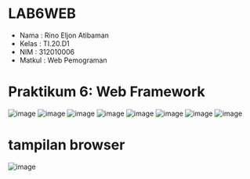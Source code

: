 # LAB6WEB

- Nama : Rino Eljon Atibaman
- Kelas : TI.20.D1
- NIM : 312010006
- Matkul : Web Pemograman

# Praktikum 6: Web Framework
![image](https://user-images.githubusercontent.com/101688124/164942828-6d48dd00-beb5-4441-8abc-0d61509c007d.png)
![image](https://user-images.githubusercontent.com/101688124/164942853-a3715bb0-71d3-4d6e-8459-a417f20a4c27.png)
![image](https://user-images.githubusercontent.com/101688124/164942862-58ca9a96-8e2b-4774-aeea-eaa449f1145b.png)
![image](https://user-images.githubusercontent.com/101688124/164942873-e3446875-c53f-4bda-a280-00c52ab8b54e.png)
![image](https://user-images.githubusercontent.com/101688124/164942881-cbfbbb16-19b7-4d87-af98-ae33334e9d78.png)
![image](https://user-images.githubusercontent.com/101688124/164942891-dca7f1e5-d9c6-4247-94de-7502de6b0f26.png)
![image](https://user-images.githubusercontent.com/101688124/164942896-e6000c9e-efe9-4d03-a1d2-cf43d6c5e3b2.png)
![image](https://user-images.githubusercontent.com/101688124/164942900-32806467-ab27-4765-ae41-d215cc0e773e.png)

# tampilan browser
![image](https://user-images.githubusercontent.com/101688124/164943005-981c9c59-d753-4a8d-af85-59e659c18f31.png)
